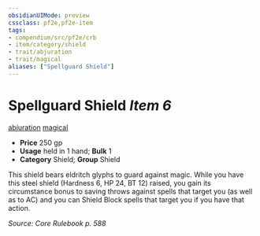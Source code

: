 ```yaml
---
obsidianUIMode: preview
cssclass: pf2e,pf2e-item
tags:
- compendium/src/pf2e/crb
- item/category/shield
- trait/abjuration
- trait/magical
aliases: ["Spellguard Shield"]
---
```

# Spellguard Shield *Item 6*  
[abjuration](/rules/traits/abjuration.md)  [magical](/rules/traits/magical.md)  

- **Price** 250 gp
- **Usage** held in 1 hand; **Bulk** 1
- **Category** Shield; **Group** Shield 

This shield bears eldritch glyphs to guard against magic. While you have this steel shield (Hardness 6, HP 24, BT 12) raised, you gain its circumstance bonus to saving throws against spells that target you (as well as to AC) and you can Shield Block spells that target you if you have that action.

*Source: Core Rulebook p. 588*
